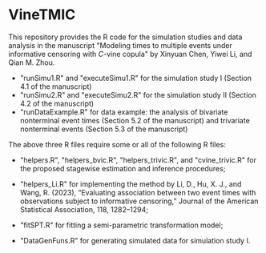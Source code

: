 # VineTMIC

This repository provides the R code for the simulation studies and data analysis in the manuscript "Modeling times to multiple events under informative censoring with $C$-vine copula" by Xinyuan Chen, Yiwei Li, and Qian M. Zhou.

- "runSimu1.R" and "executeSimu1.R" for the simulation study I (Section 4.1 of the manuscript)
- "runSimu2.R" and "executeSimu2.R" for the simulation study II (Section 4.2 of the manuscript)
- "runDataExample.R" for data example: the analysis of bivariate nonterminal event times (Section 5.2 of the manuscript) and trivariate nonterminal events (Section 5.3 of the manuscript)

The above three R files require some or all of the following R files: 

- "helpers.R", "helpers_bvic.R", "helpers_trivic.R", and "cvine_trivic.R" for the proposed stagewise estimation and inference procedures;

- "helpers_Li.R" for implementing the method by Li, D., Hu, X. J., and Wang, R. (2023), “Evaluating association between two event times with observations subject to informative censoring,” Journal of the American Statistical Association, 118, 1282–1294;

- "fitSPT.R" for fitting a semi-parametric transformation model;

- "DataGenFuns.R" for generating simulated data for simulation study I.



